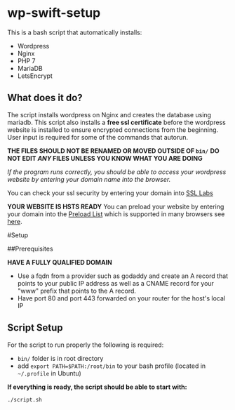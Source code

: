 # wp-swift-setup

This is a bash script that automatically installs:

- Wordpress
- Nginx
- PHP 7
- MariaDB
- LetsEncrypt


## What does it do?


The script installs wordpress on Nginx and creates the database using
mariadb. This script also installs a **free ssl certificate** before the
wordpress website is installed to ensure encrypted connections from the beginning.
User input is required for some of the commands that autorun.

**THE FILES SHOULD NOT BE RENAMED OR MOVED OUTSIDE OF `bin/`**
**DO NOT EDIT *ANY* FILES UNLESS YOU KNOW WHAT YOU ARE DOING**

*If the program runs correctly, you should be able to access your wordpress website by
entering your domain name into the browser.*

You can check your ssl security by entering your domain into [SSL Labs](https://www.ssllabs.com/ssltest/)

**YOUR WEBSITE IS HSTS READY** You can preload your website by entering your domain
into the [Preload List](https://hstspreload.org/) which is supported in many browsers
see [here](https://caniuse.com/#feat=stricttransportsecurity).


#Setup


##Prerequisites


**HAVE A FULLY QUALIFIED DOMAIN**

- Use a fqdn from a provider such as godaddy and create an A record that points to your public IP address
  as well as a CNAME record for your "www" prefix that points to the A record.
- Have port 80 and port 443 forwarded on your router for the host's local IP



## Script Setup


For the script to run properly the following is required:

- `bin/` folder is in root directory
- add `export PATH=$PATH:/root/bin` to your bash profile (located in `~/.profile` in Ubuntu)

**If everything is ready, the script should be able to start with:**

`./script.sh`

